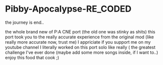 # Pibby-Apocalypse-RE_CODED
 the journey is end..

 the whole brand new of P:A CNE port (the old one was stinky as shits)
 this port took you to the really accurate experience from the original mod (like really more accurate now, trust me)
 I appriciate if you support me on my youtube channel
 I literally worked on this port solo like really (
 the greatest challenge I've ever done (maybe add some more songs inside, if I want to..)
 enjoy this food that cook ;)
